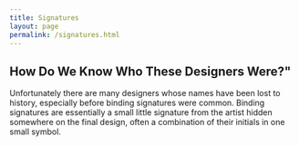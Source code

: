 ```yaml
---
title: Signatures
layout: page
permalink: /signatures.html
---
```

## How Do We Know Who These Designers Were?" 
Unfortunately there are many designers whose names have been lost to history, especially before binding signatures were common. Binding signatures are essentially a small little signature from the artist hidden somewhere on the final design, often a combination of their initials in one small symbol.
  
